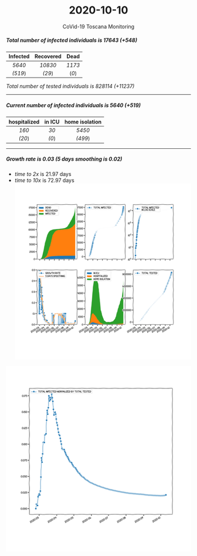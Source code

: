 <div align='center'>

# 2020-10-10
CoVid-19 Toscana Monitoring
</div>

##### Total number of infected individuals is 17643 (+548)
Infected | Recovered | Dead
:---: | :---: | :---:
*5640* | *10830* | *1173*
*(519*) | *(29*) | (*0*)

*Total number of tested individuals is 828114 (+11237)*
***
##### Current number of infected individuals is 5640 (+519)
hospitalized | in ICU | home isolation
:---: | :---: | :---:
*160* |*30* |*5450*
*(20*) |*(0*) |*(499*)
***
##### Growth rate is 0.03 (5 days smoothing is 0.02)
- *time to 2x* is 21.97 days
- *time to 10x* is 72.97 days
![stats][stats]

![infected_normalized][infected_normalized]

[stats]: stats_Toscana.png
[infected_normalized]: infected_normalized_Toscana.png
